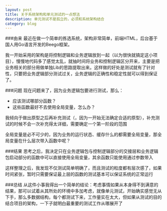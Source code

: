 ```yaml
---
layout: post
title: 关于系统架构和单元测试的一点想法
description: 单元测试不是孤立的，必须和系统架构结合
category: blog
---
```


###由来
最近在做一个简单的拣选系统，架构非常简单，前端HTML，后台基于国人用Go语言开发的Beego框架。

我一开始采用的架构是将控制逻辑和业务逻辑放到一起（以为很快就搞定这小项目），慢慢地代码多了感觉太乱，就抽时间将业务和控制逻辑区分开来，主要是把业务相关的部分用做单独Lib的思路提取出来。这样做的好处是测试就有了针对性，只要把业务逻辑部分测试过关，业务逻辑的正确性和稳定性就可以得到保证了。

###问题
现在问题来了，因为业务逻辑包要进行测试，那么：
* 应该测试哪部分函数？
* 这些函数最好不去使用全局变量，怎么办？

我倾向于做出原型之后再补充测试（，因为一开始无法确定合适的原型），补充测试的时候不会一次补充得太详细，需要确定一个第一阶段的范围

全局变量是必不可少的，因为业务的运行状态、缓存什么的都需要全局变量，那全局变量在什么层次带入函数中呢？

###结果
思考之后，我决定只在业务逻辑包与控制逻辑部分的交接层和业务逻辑包启动部分的函数中可以直接使用全局变量，其余函数只能使用通过参数带入

这样整理之后，我发现不仅测试简单明确了，而且测试的粒度都有层次感了，如果时间紧张，暂时只需要保证最上层的函数的测试基本可以保证系统的正常运行

###总结
从这件小事我得出一个简单的结论：考虑事情如果从本身得不到满意的结果，那可以试着从其所处的环境中多加考虑，就像单元测试，开始确实感觉无从下手，那么多数据结构，每个都测试下来，工作量实在太大，但如果从测试的目的结合项目的架构，一下子就明白最重要的测试工作从哪展开了




